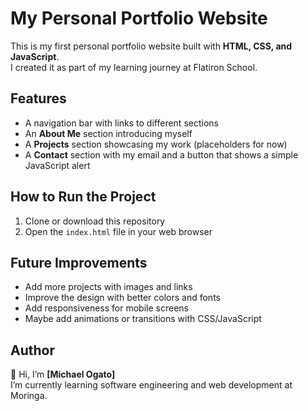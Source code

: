 # My Personal Portfolio Website

This is my first personal portfolio website built with **HTML, CSS, and JavaScript**.  
I created it as part of my learning journey at Flatiron School.  

## Features
- A navigation bar with links to different sections  
- An **About Me** section introducing myself  
- A **Projects** section showcasing my work (placeholders for now)  
- A **Contact** section with my email and a button that shows a simple JavaScript alert  

## How to Run the Project
1. Clone or download this repository  
2. Open the `index.html` file in your web browser  

## Future Improvements
- Add more projects with images and links  
- Improve the design with better colors and fonts  
- Add responsiveness for mobile screens  
- Maybe add animations or transitions with CSS/JavaScript  

## Author
👋 Hi, I’m **[Michael Ogato]**  
I’m currently learning software engineering and web development at Moringa.  
